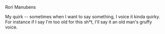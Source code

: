 Rori Manubens

My quirk -- sometimes when I want to say something, I voice it kinda quirky. For instance
if I say I'm too old for this sh*t, I'll say it an old man's gruffy voice.